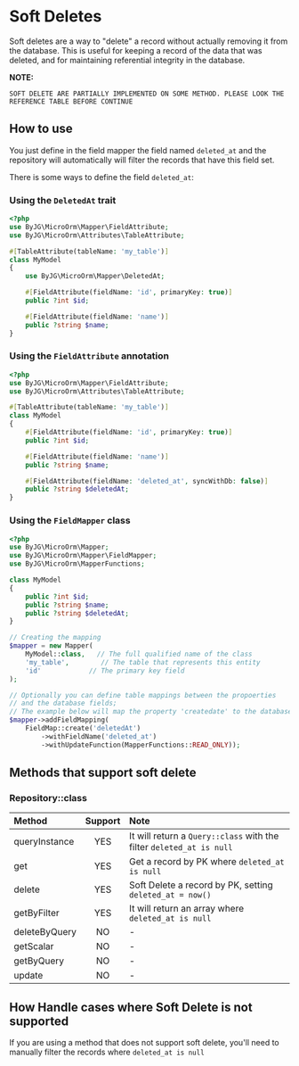 # Soft Deletes

Soft deletes are a way to "delete" a record without actually removing it from the database.
This is useful for keeping a record of the data that was deleted, and for maintaining referential integrity
in the database.

**NOTE:**

```
SOFT DELETE ARE PARTIALLY IMPLEMENTED ON SOME METHOD. PLEASE LOOK THE REFERENCE TABLE BEFORE CONTINUE
```

## How to use

You just define in the field mapper the field named `deleted_at` and the repository will automatically will
filter the records that have this field set.

There is some ways to define the field `deleted_at`:

### Using the `DeletedAt` trait

```php
<?php
use ByJG\MicroOrm\Mapper\FieldAttribute;
use ByJG\MicroOrm\Attributes\TableAttribute;

#[TableAttribute(tableName: 'my_table')]
class MyModel
{
    use ByJG\MicroOrm\Mapper\DeletedAt;

    #[FieldAttribute(fieldName: 'id', primaryKey: true)]
    public ?int $id;

    #[FieldAttribute(fieldName: 'name')]
    public ?string $name;
}
```

### Using the `FieldAttribute` annotation

```php
<?php
use ByJG\MicroOrm\Mapper\FieldAttribute;
use ByJG\MicroOrm\Attributes\TableAttribute;

#[TableAttribute(tableName: 'my_table')]
class MyModel
{
    #[FieldAttribute(fieldName: 'id', primaryKey: true)]
    public ?int $id;

    #[FieldAttribute(fieldName: 'name')]
    public ?string $name;

    #[FieldAttribute(fieldName: 'deleted_at', syncWithDb: false)]
    public ?string $deletedAt;
}
```

### Using the `FieldMapper` class

```php
<?php
use ByJG\MicroOrm\Mapper;
use ByJG\MicroOrm\Mapper\FieldMapper;
use ByJG\MicroOrm\MapperFunctions;

class MyModel
{
    public ?int $id;
    public ?string $name;
    public ?string $deletedAt;
}

// Creating the mapping
$mapper = new Mapper(
    MyModel::class,   // The full qualified name of the class
    'my_table',        // The table that represents this entity
    'id'            // The primary key field
);

// Optionally you can define table mappings between the propoerties
// and the database fields;
// The example below will map the property 'createdate' to the database field 'created';
$mapper->addFieldMapping(
    FieldMap::create('deletedAt')
        ->withFieldName('deleted_at')
        ->withUpdateFunction(MapperFunctions::READ_ONLY));

```

## Methods that support soft delete

### Repository::class

| Method        | Support | Note                                                                 |
|:--------------|:-------:|:---------------------------------------------------------------------|
| queryInstance |   YES   | It will return a `Query::class` with the filter `deleted_at is null` |
| get           |   YES   | Get a record by PK where `deleted_at is null`                        |
| delete        |   YES   | Soft Delete a record by PK, setting `deleted_at = now()`             |
| getByFilter   |   YES   | It will return an array where `deleted_at is null`                   |
| deleteByQuery |   NO    | -                                                                    |
| getScalar     |   NO    | -                                                                    |
| getByQuery    |   NO    | -                                                                    |
| update        |   NO    | -                                                                    |

## How Handle cases where Soft Delete is not supported

If you are using a method that does not support soft delete, you'll need to manually filter the records
where `deleted_at is null`

